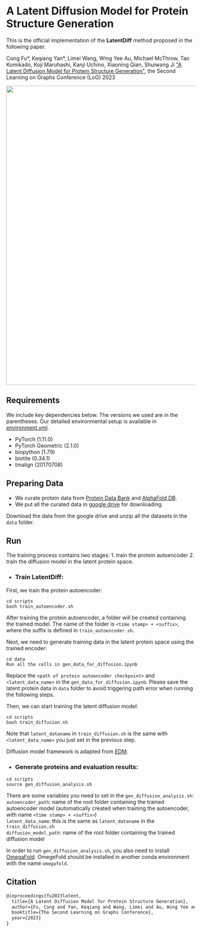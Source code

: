 # A Latent Diffusion Model for Protein Structure Generation

This is the official implementation of the **LatentDiff** method proposed in the following paper.

Cong Fu*, Keqiang Yan*, Limei Wang, Wing Yee Au, Michael McThrow, Tao Komikado, Koji Maruhashi, Kanji Uchino, Xiaoning Qian, Shuiwang Ji ["A Latent Diffusion Model for Protein Structure Generation"](https://openreview.net/pdf?id=MBZVrtbi06), the Second Learning on Graphs Conference (LoG) 2023

<p align="center">
<img src="https://github.com/divelab/AIRS/blob/main/OpenProt/LatentDiff/assets/LatentDiff.png" width="800" class="center" alt=""/>
    <br/>
</p>


## Requirements

We include key dependencies below. The versions we used are in the parentheses. Our detailed environmental setup is available in [environment.yml]().
* PyTorch (1.11.0)
* PyTorch Geometric (2.1.0)
* biopython (1.79)
* biotite (0.34.1)
* tmalign (20170708)


## Preparing Data
* We curate protein data from [Protein Data Bank](https://www.rcsb.org/?ref=nav_home) and [AlphaFold DB](https://alphafold.ebi.ac.uk/).
* We put all the curated data in [google drive](https://drive.google.com/drive/folders/1iqaYFDfmrhjGRvmfwUrEnG4dqhruGGGl?usp=sharing) for downloading.

Download the data from the google drive and unzip all the datasets in the `data` folder.


## Run
The training process contains two stages: 1. train the protein autoencoder 2. train the diffusion model in the latent protein space.

* ### Train LatentDiff:

First, we train the protein autoencoder:
```linux
cd scripts
bash train_autoencoder.sh
```
After training the protein autoencoder, a folder will be created containing the trained model. The name of the folder is `<time stamp> + <suffix>`, where the suffix is defined in `train_autoencoder.sh`.

Next, we need to generate training data in the latent protein space using the trained encoder:
```linux
cd data
Run all the cells in gen_data_for_diffusion.ipynb
```
Replace the `<path of protein autoencoder checkpoint>` and `<latent_data_name>` in the `gen_data_for_diffusion.ipynb`. Please save the latent protein data in `data` folder to avoid triggering path error when running the following steps.

Then, we can start training the latent diffusion model:
```linux
cd scripts
bash train_diffusion.sh
```
Note that `latent_dataname` in `train_diffusion.sh` is the same with `<latent_data_name>` you just set in the previous step.

Diffusion model framework is adapted from [EDM](https://github.com/ehoogeboom/e3_diffusion_for_molecules).


* ### Generate proteins and evaluation results:
```linux
cd scripts
source gen_diffusion_analysis.sh
```
There are some variables you need to set in the `gen_diffusion_analysis.sh`: \
`autoencoder_path`: name of the root folder containing the trained autoencoder model (automatically created when training the autoencoder, with name `<time stamp> + <suffix>`) \
`latent_data_name`: this is the same as `latent_dataname` in the `train_diffusion.sh`\
`diffusion_model_path`: name of the root folder containing the trained diffusion model


In order to run `gen_diffusion_analysis.sh`, you also need to install [OmegaFold](https://github.com/HeliXonProtein/OmegaFold). OmegeFold should be installed in another conda environment with the name `omegafold`.


## Citation
```latex
@inproceedings{fu2023latent,
  title={A Latent Diffusion Model for Protein Structure Generation},
  author={Fu, Cong and Yan, Keqiang and Wang, Limei and Au, Wing Yee and McThrow, Michael and Komikado, Tao and Maruhashi, Koji and Uchino, Kanji and Qian, Xiaoning and Ji, Shuiwang},
  booktitle={The Second Learning on Graphs Conference},
  year={2023}
}
```
